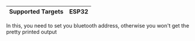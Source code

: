 | Supported Targets | ESP32 |
| ----------------- | ----- |

In this, you need to set you bluetooth address, otherwise you won't get the pretty printed output

